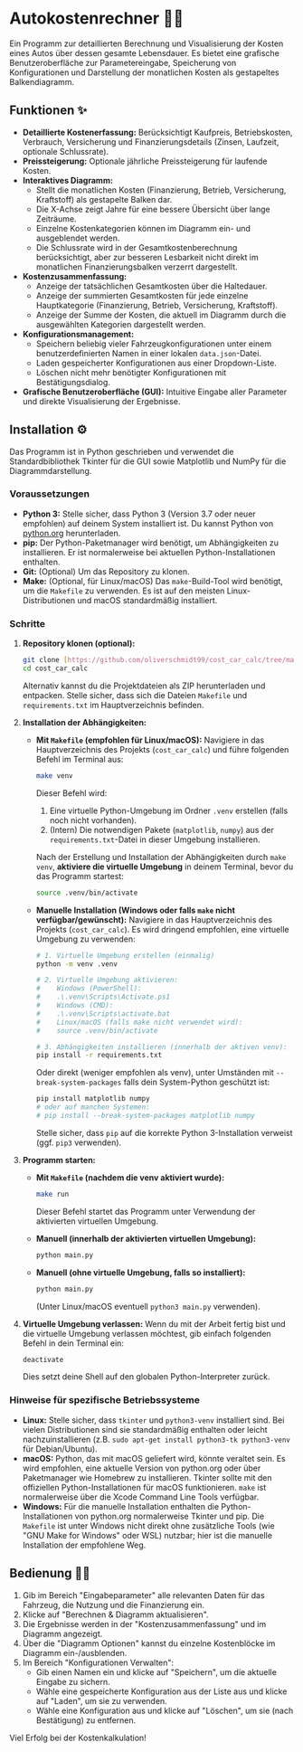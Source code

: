 # Autokostenrechner 🚗💨

Ein Programm zur detaillierten Berechnung und Visualisierung der Kosten eines Autos über dessen gesamte Lebensdauer. Es bietet eine grafische Benutzeroberfläche zur Parametereingabe, Speicherung von Konfigurationen und Darstellung der monatlichen Kosten als gestapeltes Balkendiagramm.

## Funktionen ✨

- **Detaillierte Kostenerfassung:** Berücksichtigt Kaufpreis, Betriebskosten, Verbrauch, Versicherung und Finanzierungsdetails (Zinsen, Laufzeit, optionale Schlussrate).
- **Preissteigerung:** Optionale jährliche Preissteigerung für laufende Kosten.
- **Interaktives Diagramm:**
  - Stellt die monatlichen Kosten (Finanzierung, Betrieb, Versicherung, Kraftstoff) als gestapelte Balken dar.
  - Die X-Achse zeigt Jahre für eine bessere Übersicht über lange Zeiträume.
  - Einzelne Kostenkategorien können im Diagramm ein- und ausgeblendet werden.
  - Die Schlussrate wird in der Gesamtkostenberechnung berücksichtigt, aber zur besseren Lesbarkeit nicht direkt im monatlichen Finanzierungsbalken verzerrt dargestellt.
- **Kostenzusammenfassung:**
  - Anzeige der tatsächlichen Gesamtkosten über die Haltedauer.
  - Anzeige der summierten Gesamtkosten für jede einzelne Hauptkategorie (Finanzierung, Betrieb, Versicherung, Kraftstoff).
  - Anzeige der Summe der Kosten, die aktuell im Diagramm durch die ausgewählten Kategorien dargestellt werden.
- **Konfigurationsmanagement:**
  - Speichern beliebig vieler Fahrzeugkonfigurationen unter einem benutzerdefinierten Namen in einer lokalen `data.json`-Datei.
  - Laden gespeicherter Konfigurationen aus einer Dropdown-Liste.
  - Löschen nicht mehr benötigter Konfigurationen mit Bestätigungsdialog.
- **Grafische Benutzeroberfläche (GUI):** Intuitive Eingabe aller Parameter und direkte Visualisierung der Ergebnisse.

## Installation ⚙️

Das Programm ist in Python geschrieben und verwendet die Standardbibliothek Tkinter für die GUI sowie Matplotlib und NumPy für die Diagrammdarstellung.

### Voraussetzungen

- **Python 3:** Stelle sicher, dass Python 3 (Version 3.7 oder neuer empfohlen) auf deinem System installiert ist. Du kannst Python von [python.org](https://www.python.org/) herunterladen.
- **pip:** Der Python-Paketmanager wird benötigt, um Abhängigkeiten zu installieren. Er ist normalerweise bei aktuellen Python-Installationen enthalten.
- **Git:** (Optional) Um das Repository zu klonen.
- **Make:** (Optional, für Linux/macOS) Das `make`-Build-Tool wird benötigt, um die `Makefile` zu verwenden. Es ist auf den meisten Linux-Distributionen und macOS standardmäßig installiert.

### Schritte

1.  **Repository klonen (optional):**

    ```bash
    git clone [https://github.com/oliverschmidt99/cost_car_calc/tree/main](https://github.com/oliverschmidt99/cost_car_calc/tree/main)
    cd cost_car_calc
    ```

    Alternativ kannst du die Projektdateien als ZIP herunterladen und entpacken. Stelle sicher, dass sich die Dateien `Makefile` und `requirements.txt` im Hauptverzeichnis befinden.

2.  **Installation der Abhängigkeiten:**

    - **Mit `Makefile` (empfohlen für Linux/macOS):**
      Navigiere in das Hauptverzeichnis des Projekts (`cost_car_calc`) und führe folgenden Befehl im Terminal aus:

      ```bash
      make venv
      ```

      Dieser Befehl wird:

      1.  Eine virtuelle Python-Umgebung im Ordner `.venv` erstellen (falls noch nicht vorhanden).
      2.  (Intern) Die notwendigen Pakete (`matplotlib`, `numpy`) aus der `requirements.txt`-Datei in dieser Umgebung installieren.

      Nach der Erstellung und Installation der Abhängigkeiten durch `make venv`, **aktiviere die virtuelle Umgebung** in deinem Terminal, bevor du das Programm startest:

      ```bash
      source .venv/bin/activate
      ```

    - **Manuelle Installation (Windows oder falls `make` nicht verfügbar/gewünscht):**
      Navigiere in das Hauptverzeichnis des Projekts (`cost_car_calc`). Es wird dringend empfohlen, eine virtuelle Umgebung zu verwenden:

      ```bash
      # 1. Virtuelle Umgebung erstellen (einmalig)
      python -m venv .venv

      # 2. Virtuelle Umgebung aktivieren:
      #    Windows (PowerShell):
      #    .\.venv\Scripts\Activate.ps1
      #    Windows (CMD):
      #    .\.venv\Scripts\activate.bat
      #    Linux/macOS (falls make nicht verwendet wird):
      #    source .venv/bin/activate

      # 3. Abhängigkeiten installieren (innerhalb der aktiven venv):
      pip install -r requirements.txt
      ```

      Oder direkt (weniger empfohlen als venv), unter Umständen mit `--break-system-packages` falls dein System-Python geschützt ist:

      ```bash
      pip install matplotlib numpy
      # oder auf manchen Systemen:
      # pip install --break-system-packages matplotlib numpy
      ```

      Stelle sicher, dass `pip` auf die korrekte Python 3-Installation verweist (ggf. `pip3` verwenden).

3.  **Programm starten:**

    - **Mit `Makefile` (nachdem die venv aktiviert wurde):**

      ```bash
      make run
      ```

      Dieser Befehl startet das Programm unter Verwendung der aktivierten virtuellen Umgebung.

    - **Manuell (innerhalb der aktivierten virtuellen Umgebung):**
      ```bash
      python main.py
      ```
    - **Manuell (ohne virtuelle Umgebung, falls so installiert):**
      ```bash
      python main.py
      ```
      (Unter Linux/macOS eventuell `python3 main.py` verwenden).

4.  **Virtuelle Umgebung verlassen:**
    Wenn du mit der Arbeit fertig bist und die virtuelle Umgebung verlassen möchtest, gib einfach folgenden Befehl in dein Terminal ein:
    ```bash
    deactivate
    ```
    Dies setzt deine Shell auf den globalen Python-Interpreter zurück.

### Hinweise für spezifische Betriebssysteme

- **Linux:** Stelle sicher, dass `tkinter` und `python3-venv` installiert sind. Bei vielen Distributionen sind sie standardmäßig enthalten oder leicht nachzuinstallieren (z.B. `sudo apt-get install python3-tk python3-venv` für Debian/Ubuntu).
- **macOS:** Python, das mit macOS geliefert wird, könnte veraltet sein. Es wird empfohlen, eine aktuelle Version von python.org oder über Paketmanager wie Homebrew zu installieren. Tkinter sollte mit den offiziellen Python-Installationen für macOS funktionieren. `make` ist normalerweise über die Xcode Command Line Tools verfügbar.
- **Windows:** Für die manuelle Installation enthalten die Python-Installationen von python.org normalerweise Tkinter und pip. Die `Makefile` ist unter Windows nicht direkt ohne zusätzliche Tools (wie "GNU Make for Windows" oder WSL) nutzbar; hier ist die manuelle Installation der empfohlene Weg.

## Bedienung 👨‍💻

1.  Gib im Bereich "Eingabeparameter" alle relevanten Daten für das Fahrzeug, die Nutzung und die Finanzierung ein.
2.  Klicke auf "Berechnen & Diagramm aktualisieren".
3.  Die Ergebnisse werden in der "Kostenzusammenfassung" und im Diagramm angezeigt.
4.  Über die "Diagramm Optionen" kannst du einzelne Kostenblöcke im Diagramm ein-/ausblenden.
5.  Im Bereich "Konfigurationen Verwalten":
    - Gib einen Namen ein und klicke auf "Speichern", um die aktuelle Eingabe zu sichern.
    - Wähle eine gespeicherte Konfiguration aus der Liste aus und klicke auf "Laden", um sie zu verwenden.
    - Wähle eine Konfiguration aus und klicke auf "Löschen", um sie (nach Bestätigung) zu entfernen.

Viel Erfolg bei der Kostenkalkulation!
